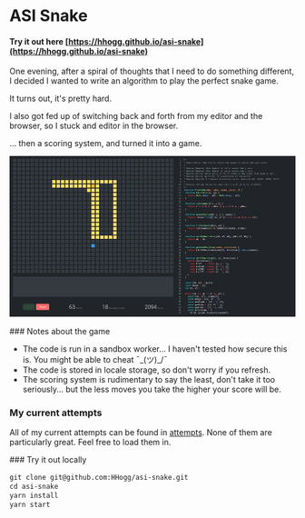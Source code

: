 # ASI Snake

#### Try it out here [https://hhogg.github.io/asi-snake](https://hhogg.github.io/asi-snake)

One evening, after a spiral of thoughts that I need to do something different, I decided I wanted to write an algorithm to play the perfect snake game. 

It turns out, it's pretty hard. 

I also got fed up of switching back and forth from my editor and the browser, so I stuck and editor in the browser. 

... then a scoring system, and turned it into a game. 

![](./screenshot.png)

### Notes about the game
* The code is run in a sandbox worker... I haven't tested how secure this is. You might be able to cheat ¯\_(ツ)_/¯
* The code is stored in locale storage, so don't worry if you refresh. 
* The scoring system is rudimentary to say the least, don't take it too seriously... but the less moves you take the higher your score will be.

### My current attempts
All of my current attempts can be found in [attempts](./attempts). None of them are particularly great. Feel free to load them in.

### Try it out locally
```
git clone git@github.com:HHogg/asi-snake.git
cd asi-snake
yarn install
yarn start
```
